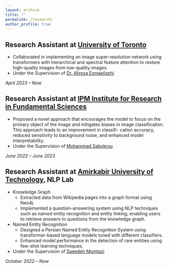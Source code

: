 ```yaml
---
layout: archive
title: ""
permalink: /research/
author_profile: true
---
```

## Research Assistant at [University of Toronto](https://www.utoronto.ca/)

- Collaborated in implementing an image super-resolution network using transformers with hierarchical and spectral feature attention to restore high-quality images from low-quality images.
- Under the Supervision of [Dr. Alireza Esmaeilzehi](https://scholar.google.ca/citations?user=WAISKYYAAAAJ&hl=en)

*April 2023 – Now*

## Research Assistant at [IPM Institute for Research in Fundamental Sciences](http://www.ipm.ac.ir/)

- Proposed a novel approach that encourages the model to focus on the primary object of the image and mitigates biases in image classification. This approach leads to an improvement in classifi- cation accuracy, reduced sensitivity to background noise, and enhanced model interpretability.
- Under the Supervision of [Mohammad Sabokrou](https://scholar.google.com/citations?user=jqHXvT0AAAAJ&hl=en)

*June 2022 – June 2023*

## Research Assistant at [Amirkabir University of Technology](https://aut.ac.ir/), NLP Lab

- Knowledge Graph
    - Extracted data from Wikipedia pages into a graph format using Neo4j.
    - Implemented a question-answering system using NLP techniques such as named entity recognition and entity linking, enabling users to retrieve answers to questions from the knowledge graph.
- Named Entity Recognition
    - Designed a Persian Named Entity Recognition System using transformer-based language models tuned with different classifiers.
    - Enhanced model performance in the detection of rare entities using few-shot learning techniques.
- Under the Supervision of  [Saeedeh Momtazi](https://scholar.google.nl/citations?user=N-WqXykAAAAJ&hl=en)

*October 2022 – Now*